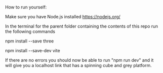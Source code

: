 How to run yourself:

Make sure you have Node.js installed https://nodejs.org/

In the terminal for the parent folder containing the contents of this repo run the following commands

npm install --save three

npm install --save-dev vite

If there are no errors you should now be able to run "npm run dev" and it will give you a localhost link that has a spinning cube and grey platform.
